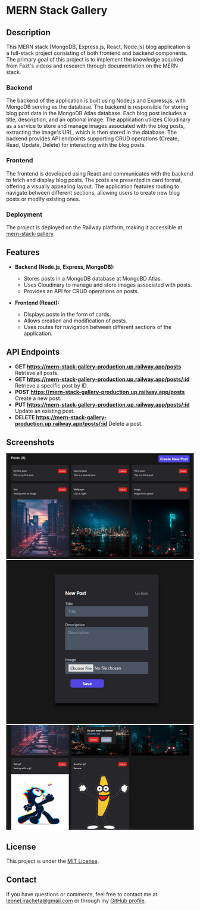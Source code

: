 # MERN Stack Gallery

## Description

This MERN stack (MongoDB, Express.js, React, Node.js) blog application is a full-stack project consisting of both frontend and backend components. The primary goal of this project is to implement the knowledge acquired from Fazt's videos and research through documentation on the MERN stack.

### Backend

The backend of the application is built using Node.js and Express.js, with MongoDB serving as the database. The backend is responsible for storing blog post data in the MongoDB Atlas database. Each blog post includes a title, description, and an optional image. The application utilizes Cloudinary as a service to store and manage images associated with the blog posts, extracting the image's URL, which is then stored in the database. The backend provides API endpoints supporting CRUD operations (Create, Read, Update, Delete) for interacting with the blog posts.

### Frontend

The frontend is developed using React and communicates with the backend to fetch and display blog posts. The posts are presented in card format, offering a visually appealing layout. The application features routing to navigate between different sections, allowing users to create new blog posts or modify existing ones.

### Deployment

The project is deployed on the Railway platform, making it accessible at [mern-stack-gallery](https://mern-stack-gallery-production.up.railway.app).

## Features

- **Backend (Node.js, Express, MongoDB):**
  - Stores posts in a MongoDB database at MongoBD Atlas.
  - Uses Cloudinary to manage and store images associated with posts.
  - Provides an API for CRUD operations on posts.

- **Frontend (React):**
  - Displays posts in the form of cards.
  - Allows creation and modification of posts.
  - Uses routes for navigation between different sections of the application.

## API Endpoints

- **GET https://mern-stack-gallery-production.up.railway.app/posts** Retrieve all posts.
- **GET https://mern-stack-gallery-production.up.railway.app/posts/:id** Retrieve a specific post by ID.
- **POST https://mern-stack-gallery-production.up.railway.app/posts** Create a new post.
- **PUT https://mern-stack-gallery-production.up.railway.app/posts/:id** Update an existing post.
- **DELETE https://mern-stack-gallery-production.up.railway.app/posts/:id** Delete a post.

## Screenshots

![Screenshot 1](/assets/ss1.jpg)
![Screenshot 2](/assets/ss2.jpg)
![Screenshot 2](/assets/ss3.jpg)

## License

This project is under the [MIT License](LICENSE).

## Contact

If you have questions or comments, feel free to contact me at [leonel.iracheta@gmail.com](mailto:leonel.iracheta@gmail.com) or through my [GitHub profile](https://github.com/LeonelIracheta).